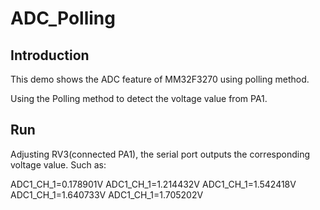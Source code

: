 # ADC_Polling

## Introduction

This demo shows the  ADC feature of MM32F3270 using polling method.

Using the Polling method to detect the voltage value from PA1.

## Run

Adjusting RV3(connected PA1), the serial port outputs the corresponding voltage value. Such as:

ADC1_CH_1=0.178901V
ADC1_CH_1=1.214432V
ADC1_CH_1=1.542418V
ADC1_CH_1=1.640733V
ADC1_CH_1=1.705202V

